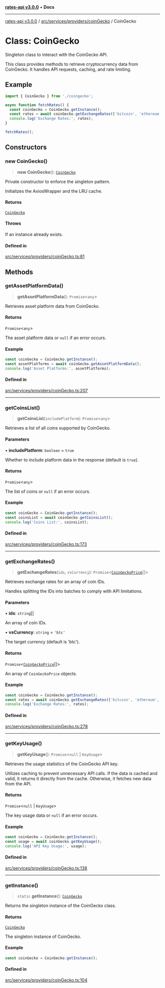 [**rates-api v3.0.0**](../../../../../README.md) • **Docs**

***

[rates-api v3.0.0](../../../../../modules.md) / [src/services/providers/coinGecko](../README.md) / CoinGecko

# Class: CoinGecko

Singleton class to interact with the CoinGecko API.

This class provides methods to retrieve cryptocurrency data from CoinGecko.
It handles API requests, caching, and rate limiting.

## Example

```typescript
import { CoinGecko } from './coingecko';

async function fetchRates() {
  const coinGecko = CoinGecko.getInstance();
  const rates = await coinGecko.getExchangeRates(['bitcoin', 'ethereum']);
  console.log('Exchange Rates:', rates);
}

fetchRates();
```

## Constructors

### new CoinGecko()

> **new CoinGecko**(): [`CoinGecko`](CoinGecko.md)

Private constructor to enforce the singleton pattern.

Initializes the AxiosWrapper and the LRU cache.

#### Returns

[`CoinGecko`](CoinGecko.md)

#### Throws

If an instance already exists.

#### Defined in

[src/services/providers/coinGecko.ts:81](https://github.com/ZelCore-io/rates-api/blob/6ee8192dea404fd0a0f6ba9b7352f3b7673523eb/src/services/providers/coinGecko.ts#L81)

## Methods

### getAssetPlatformData()

> **getAssetPlatformData**(): `Promise`\<`any`\>

Retrieves asset platform data from CoinGecko.

#### Returns

`Promise`\<`any`\>

The asset platform data or `null` if an error occurs.

#### Example

```typescript
const coinGecko = CoinGecko.getInstance();
const assetPlatforms = await coinGecko.getAssetPlatformData();
console.log('Asset Platforms:', assetPlatforms);
```

#### Defined in

[src/services/providers/coinGecko.ts:207](https://github.com/ZelCore-io/rates-api/blob/6ee8192dea404fd0a0f6ba9b7352f3b7673523eb/src/services/providers/coinGecko.ts#L207)

***

### getCoinsList()

> **getCoinsList**(`includePlatform`): `Promise`\<`any`\>

Retrieves a list of all coins supported by CoinGecko.

#### Parameters

• **includePlatform**: `boolean` = `true`

Whether to include platform data in the response (default is `true`).

#### Returns

`Promise`\<`any`\>

The list of coins or `null` if an error occurs.

#### Example

```typescript
const coinGecko = CoinGecko.getInstance();
const coinsList = await coinGecko.getCoinsList();
console.log('Coins List:', coinsList);
```

#### Defined in

[src/services/providers/coinGecko.ts:173](https://github.com/ZelCore-io/rates-api/blob/6ee8192dea404fd0a0f6ba9b7352f3b7673523eb/src/services/providers/coinGecko.ts#L173)

***

### getExchangeRates()

> **getExchangeRates**(`ids`, `vsCurrency`): `Promise`\<[`CoinGeckoPrice`](../../../../types/type-aliases/CoinGeckoPrice.md)[]\>

Retrieves exchange rates for an array of coin IDs.

Handles splitting the IDs into batches to comply with API limitations.

#### Parameters

• **ids**: `string`[]

An array of coin IDs.

• **vsCurrency**: `string` = `'btc'`

The target currency (default is 'btc').

#### Returns

`Promise`\<[`CoinGeckoPrice`](../../../../types/type-aliases/CoinGeckoPrice.md)[]\>

An array of `CoinGeckoPrice` objects.

#### Example

```typescript
const coinGecko = CoinGecko.getInstance();
const rates = await coinGecko.getExchangeRates(['bitcoin', 'ethereum', 'litecoin']);
console.log('Exchange Rates:', rates);
```

#### Defined in

[src/services/providers/coinGecko.ts:278](https://github.com/ZelCore-io/rates-api/blob/6ee8192dea404fd0a0f6ba9b7352f3b7673523eb/src/services/providers/coinGecko.ts#L278)

***

### getKeyUsage()

> **getKeyUsage**(): `Promise`\<`null` \| `KeyUsage`\>

Retrieves the usage statistics of the CoinGecko API key.

Utilizes caching to prevent unnecessary API calls. If the data is cached and valid,
it returns it directly from the cache. Otherwise, it fetches new data from the API.

#### Returns

`Promise`\<`null` \| `KeyUsage`\>

The key usage data or `null` if an error occurs.

#### Example

```typescript
const coinGecko = CoinGecko.getInstance();
const usage = await coinGecko.getKeyUsage();
console.log('API Key Usage:', usage);
```

#### Defined in

[src/services/providers/coinGecko.ts:138](https://github.com/ZelCore-io/rates-api/blob/6ee8192dea404fd0a0f6ba9b7352f3b7673523eb/src/services/providers/coinGecko.ts#L138)

***

### getInstance()

> `static` **getInstance**(): [`CoinGecko`](CoinGecko.md)

Returns the singleton instance of the CoinGecko class.

#### Returns

[`CoinGecko`](CoinGecko.md)

The singleton instance of CoinGecko.

#### Example

```typescript
const coinGecko = CoinGecko.getInstance();
```

#### Defined in

[src/services/providers/coinGecko.ts:104](https://github.com/ZelCore-io/rates-api/blob/6ee8192dea404fd0a0f6ba9b7352f3b7673523eb/src/services/providers/coinGecko.ts#L104)
